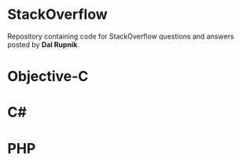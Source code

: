 StackOverflow
=============

Repository containing code for StackOverflow questions and answers posted by **Dal Rupnik**.

Objective-C
=============


C#
=============


PHP
=============

